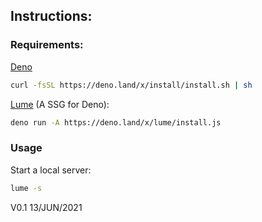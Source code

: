 ## Instructions:

### Requirements:

[Deno](https://deno.land/)

```bash
curl -fsSL https://deno.land/x/install/install.sh | sh
```

[Lume](https://lumeland.github.io/) (A SSG for Deno):

```bash
deno run -A https://deno.land/x/lume/install.js
```

### Usage

Start a local server:

```bash
lume -s
```

V0.1 13/JUN/2021
